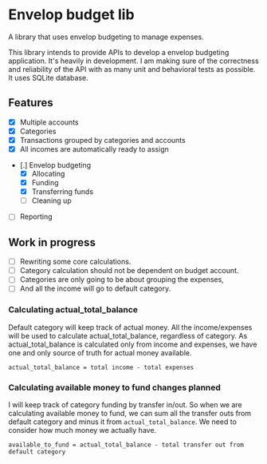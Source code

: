 # Envelop budget lib

A library that uses envelop budgeting to manage expenses.

This library intends to provide APIs to develop a envelop budgeting application. It's heavily in development. I am making sure of the correctness and reliability of the API with as many unit and behavioral tests as possible. It uses SQLite database.

## Features
- [x] Multiple accounts
- [x] Categories
- [x] Transactions grouped by categories and accounts
- [x] All incomes are automatically ready to assign
- [.] Envelop budgeting
    - [x] Allocating
    - [x] Funding
    - [x] Transferring funds
    - [ ] Cleaning up
- [ ] Reporting

## Work in progress

-[ ] Rewriting some core calculations.
-[ ] Category calculation should not be dependent on budget account.
-[ ] Categories are only going to be about grouping the expenses,
-[ ] And all the income will go to default category.

### Calculating actual_total_balance

Default category will keep track of actual money. All the income/expenses will be used to calculate actual_total_balance, regardless of category. As actual_total_balance is calculated only from income and expenses, we have one and only source of truth for actual money available.

`actual_total_balance = total income - total expenses`

### Calculating available money to fund changes planned
I will keep track of category funding by transfer in/out. So when we are calculating available money to fund, we can sum all the transfer outs from default category and minus it from `actual_total_balance`. We need to consider how much money we actually have.

`available_to_fund = actual_total_balance - total transfer out from default category`
